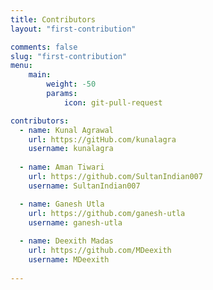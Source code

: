 ```yaml
---
title: Contributors
layout: "first-contribution"

comments: false
slug: "first-contribution"
menu:
    main: 
        weight: -50
        params:
            icon: git-pull-request

contributors:
  - name: Kunal Agrawal
    url: https://gitHub.com/kunalagra
    username: kunalagra
    
  - name: Aman Tiwari
    url: https://github.com/SultanIndian007
    username: SultanIndian007

  - name: Ganesh Utla
    url: https://github.com/ganesh-utla
    username: ganesh-utla
    
  - name: Deexith Madas
    url: https://github.com/MDeexith
    username: MDeexith
    
---
```

